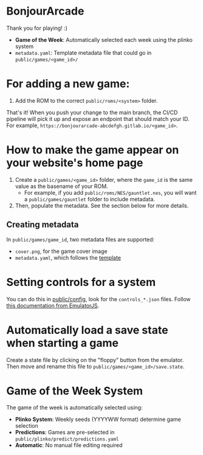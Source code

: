 # BonjourArcade

Thank you for playing! :)

- **Game of the Week**: Automatically selected each week using the plinko system
- `metadata.yaml`: Template metadata file that could go in
  `public/games/<game_id>/`

# For adding a new game:

1. Add the ROM to the correct `public/roms/<system>` folder.

That's it! When you push your change to the main branch, the CI/CD
pipeline will pick it up and expose an endpoint that should match your
ID. For example, `https://bonjourarcade-abcdefgh.gitlab.io/<game_id>`.

# How to make the game appear on your website's home page

1. Create a `public/games/<game_id>` folder, where the `game_id` is
   the same value as the basename of your ROM.
    - For example, if you add `public/roms/NES/gauntlet.nes`, you will
      want a `public/games/gauntlet` folder to include metadata.
1. Then, populate the metadata. See the section below for
   more details.

## Creating metadata

In `public/games/game_id`, two metadata files are supported:
- `cover.png`, for the game cover image
- `metadata.yaml`, which follows the [template](metadata.yaml)

# Setting controls for a system

You can do this in [public/config](public/config/), look for the
`controls_*.json` files. Follow [this documentation from
EmulatorJS](https://emulatorjs.org/docs4devs/control-mapping).

# Automatically load a save state when starting a game

Create a state file by clicking on the "floppy" button from the
emulator. Then move and rename this file to
`public/games/<game_id>/save.state`.

# Game of the Week System

The game of the week is automatically selected using:
- **Plinko System**: Weekly seeds (YYYYWW format) determine game selection
- **Predictions**: Games are pre-selected in `public/plinko/predict/predictions.yaml`
- **Automatic**: No manual file editing required
